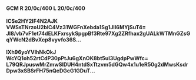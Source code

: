 #### GCM R 20/0c/400 L 20/0c/400
**ICSe2HY2IF4N2AJK**<br/>**VWSsTNrzoU2blC4Vz31WGFnXebda1Sg1JIl6MYjSuT4=**<br/>**Jl8/vb7vF1et74dELKFxrsykSpgpBf3Rte97Xg2ZRfhax2gUALkWTMnGZsGqYWcN2dBvXcp8vyvfo36S...**<br/><br/>
**lXh96yoYVIhNkOkJ**<br/>**WcYQ1oh52rtCdP30pPtJu6gXnOK8bt5ul3UgdpPwWfc=**<br/>**L79QRJpuswMrZmwSlDUH4ntdSxTtzvm5dGQw4x1u1eR50g2dMwsKsdrDpw3xSBSrFH75nQeDGcG1GDuT...**